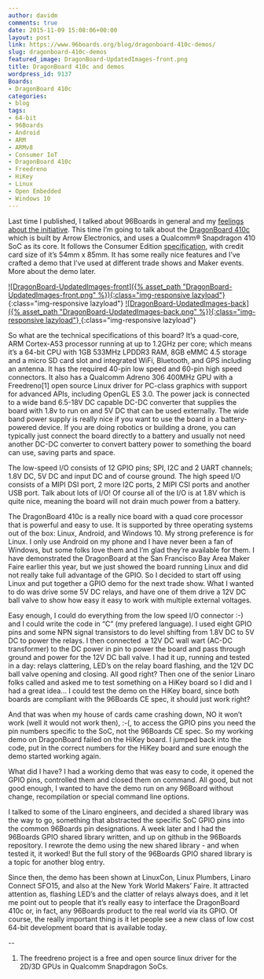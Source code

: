 ```yaml
---
author: davidm
comments: true
date: 2015-11-09 15:08:06+00:00
layout: post
link: https://www.96boards.org/blog/dragonboard-410c-demos/
slug: dragonboard-410c-demos
featured_image: DragonBoard-UpdatedImages-front.png
title: DragonBoard 410c and demos
wordpress_id: 9137
Boards:
- DragonBoard 410c
categories:
- blog
tags:
- 64-bit
- 96Boards
- Android
- ARM
- ARMv8
- Consumer IoT
- DragonBoard 410c
- Freedreno
- HiKey
- Linux
- Open Embedded
- Windows 10
---
```


Last time I published, I talked about 96Boards in general and my [feelings about the initiative](https://www.96boards.org/blog/the-beginning-of-96boards/). This time I’m going to talk about the [DragonBoard 410c](https://www.96boards.org/products/ce/dragonboard410c/) which is built by Arrow Electronics, and uses a Qualcomm® Snapdragon 410 SoC as its core. It follows the Consumer Edition [specification](https://www.96boards.org/products/ce/), with credit card size of it’s 54mm x 85mm. It has some really nice features and I’ve crafted a demo that I’ve used at different trade shows and Maker events. More about the demo later.

[![DragonBoard-UpdatedImages-front]({% asset_path "DragonBoard-UpdatedImages-front.png" %}){:class="img-responsive lazyload"} ](/assets/DragonBoard-UpdatedImages-front.png){:class="img-responsive lazyload"}
[![DragonBoard-UpdatedImages-back]({% asset_path "DragonBoard-UpdatedImages-back.png" %}){:class="img-responsive lazyload"} ](/assets/DragonBoard-UpdatedImages-back.png){:class="img-responsive lazyload"}

So what are the technical specifications of this board? It’s a quad-core, ARM Cortex-A53 processor running at up to 1.2GHz per core; which means it’s a 64-bit CPU with 1GB 533MHz LPDDR3 RAM, 8GB eMMC 4.5 storage and a micro SD card slot and integrated WiFi, Bluetooth, and GPS including an antenna. It has the required 40-pin low speed and 60-pin high speed connectors. It also has a Qualcomm Adreno 306 400MHz GPU with a Freedreno[1] open source Linux driver for PC-class graphics with support for advanced APIs, including OpenGL ES 3.0. The power jack is connected to a wide band 6.5-18V DC capable DC-DC converter that supplies the board with 1.8v to run on and 5V DC that can be used externally. The wide band power supply is really nice if you want to use the board in a battery-powered device. If you are doing robotics or building a drone, you can typically just connect the board directly to a battery and usually not need another DC-DC converter to convert battery power to something the board can use, saving parts and space.

The low-speed I/O consists of 12 GPIO pins; SPI, I2C and 2 UART channels; 1.8V DC, 5V DC and input DC and of course ground. The high speed I/O consists of a MIPI DSI port, 2 more I2C ports, 2 MIPI CSI ports and another USB port. Talk about lots of I/O! Of course all of the I/O is at 1.8V which is quite nice, meaning the board will not drain much power from a battery.

The DragonBoard 410c is a really nice board with a quad core processor that is powerful and easy to use. It is supported by three operating systems out of the box: Linux, Android, and Windows 10. My strong preference is for Linux. I only use Android on my phone and I have never been a fan of Windows, but some folks love them and I’m glad they’re available for them. I have demonstrated the DragonBoard at the San Francisco Bay Area Maker Faire earlier this year, but we just showed the board running Linux and did not really take full advantage of the GPIO. So I decided to start off using Linux and put together a GPIO demo for the next trade show. What I wanted to do was drive some 5V DC relays, and have one of them drive a 12V DC ball valve to show how easy it easy to work with multiple external voltages.

Easy enough, I could do everything from the low speed I/O connector :-) and I could write the code in “C” (my prefered language). I used eight GPIO pins and some NPN signal transistors to do level shifting from 1.8V DC to 5V DC to power the relays. I then connected  a 12V DC wall wart (AC-DC transformer) to the DC power in pin to power the board and pass through ground and power for the 12V DC ball valve. I had it up, running and tested in a day: relays clattering, LED’s on the relay board flashing, and the 12V DC ball valve opening and closing. All good right? Then one of the senior Linaro folks called and asked me to test something on a HiKey board so I did and I had a great idea... I could test the demo on the HiKey board, since both boards are compliant with the 96Boards CE spec, it should just work right?

And that was when my house of cards came crashing down, NO it won’t work (well it would not work then), :-(, to access the GPIO pins you need the pin numbers specific to the SoC, not the 96Boards CE spec. So my working demo on DragonBoard failed on the HiKey board. I jumped back into the code, put in the correct numbers for the HiKey board and sure enough the demo started working again.

What did I have? I had a working demo that was easy to code, it opened the GPIO pins, controlled them and closed them on command. All good, but not good enough, I wanted to have the demo run on any 96Board without change, recompilation or special command line options.

I talked to some of the Linaro engineers, and decided a shared library was the way to go, something that abstracted the specific SoC GPIO pins into the common 96Boards pin designations. A week later and I had the 96Boards GPIO shared library written, and up on github in the 96Boards repository. I rewrote the demo using the new shared library - and when tested it, it worked! But the full story of the 96Boards GPIO shared library is a topic for another blog entry.

Since then, the demo has been shown at LinuxCon, Linux Plumbers, Linaro Connect SFO15, and also at the New York World Makers’ Faire. It attracted attention as, flashing LED’s and the clatter of relays always does, and it let me point out to people that it’s really easy to interface the DragonBoard 410c or, in fact, any 96Boards product to the real world via its GPIO. Of course, the really important thing is it let people see a new class of low cost 64-bit development board that is available today.

--

1. The freedreno project is a free and open source linux driver for the 2D/3D GPUs in Qualcomm Snapdragon SoCs.
